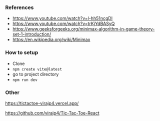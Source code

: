 ### References

- https://www.youtube.com/watch?v=l-hh51ncgDI
- https://www.youtube.com/watch?v=trKjYdBASyQ
- https://www.geeksforgeeks.org/minimax-algorithm-in-game-theory-set-1-introduction/
- https://en.wikipedia.org/wiki/Minimax

### How to setup

- Clone
- `npm create vite@latest`
- go to project directory
- `npm run dev`

### Other

https://tictactoe-virajp4.vercel.app/

https://github.com/virajp4/Tic-Tac-Toe-React
